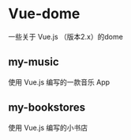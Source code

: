 # Vue-dome
一些关于 Vue.js （版本2.x）的dome

## my-music
使用 Vue.js 编写的一款音乐 App

## my-bookstores
使用 Vue.js 编写的小书店